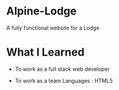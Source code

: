 # Alpine-Lodge
A fully functional website for a Lodge
# What I Learned
- To work as a full stack web developer
+ To work as a team 
Languages : HTML5
